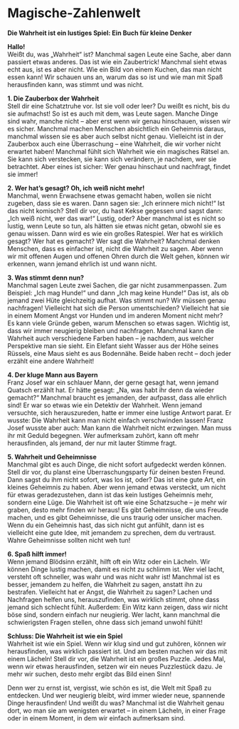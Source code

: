 # Magische-Zahlenwelt
**Die Wahrheit ist ein lustiges Spiel: Ein Buch für kleine Denker**

**Hallo!**  
Weißt du, was „Wahrheit“ ist? Manchmal sagen Leute eine Sache, aber dann passiert etwas anderes. Das ist wie ein Zaubertrick! Manchmal sieht etwas echt aus, ist es aber nicht. Wie ein Bild von einem Kuchen, das man nicht essen kann! 
Wir schauen uns an, warum das so ist und wie man mit Spaß herausfinden kann, was stimmt und was nicht.

**1. Die Zauberbox der Wahrheit**  
Stell dir eine Schatztruhe vor. Ist sie voll oder leer? Du weißt es nicht, bis du sie aufmachst! So ist es auch mit dem, was Leute sagen. Manche Dinge sind wahr, manche nicht – aber erst wenn wir genau hinschauen, wissen wir es sicher. Manchmal machen Menschen absichtlich ein Geheimnis daraus, manchmal wissen sie es aber auch selbst nicht genau. Vielleicht ist in der Zauberbox auch eine Überraschung – eine Wahrheit, die wir vorher nicht erwartet haben! 
Manchmal fühlt sich Wahrheit wie ein magisches Rätsel an. Sie kann sich verstecken, sie kann sich verändern, je nachdem, wer sie betrachtet. Aber eines ist sicher: Wer genau hinschaut und nachfragt, findet sie immer!

**2. Wer hat’s gesagt? Oh, ich weiß nicht mehr!**  
Manchmal, wenn Erwachsene etwas gemacht haben, wollen sie nicht zugeben, dass sie es waren. Dann sagen sie: „Ich erinnere mich nicht!“ Ist das nicht komisch? Stell dir vor, du hast Kekse gegessen und sagst dann: „Ich weiß nicht, wer das war!“ Lustig, oder? Aber manchmal ist es nicht so lustig, wenn Leute so tun, als hätten sie etwas nicht getan, obwohl sie es genau wissen. Dann wird es wie ein großes Ratespiel. Wer hat es wirklich gesagt? Wer hat es gemacht? Wer sagt die Wahrheit?
Manchmal denken Menschen, dass es einfacher ist, nicht die Wahrheit zu sagen. Aber wenn wir mit offenen Augen und offenen Ohren durch die Welt gehen, können wir erkennen, wann jemand ehrlich ist und wann nicht. 

**3. Was stimmt denn nun?**  
Manchmal sagen Leute zwei Sachen, die gar nicht zusammenpassen. Zum Beispiel: „Ich mag Hunde!“ und dann „Ich mag keine Hunde!“ Das ist, als ob jemand zwei Hüte gleichzeitig aufhat. Was stimmt nun? Wir müssen genau nachfragen! Vielleicht hat sich die Person umentschieden? Vielleicht hat sie in einem Moment Angst vor Hunden und im anderen Moment nicht mehr? Es kann viele Gründe geben, warum Menschen so etwas sagen. Wichtig ist, dass wir immer neugierig bleiben und nachfragen.
Manchmal kann die Wahrheit auch verschiedene Farben haben – je nachdem, aus welcher Perspektive man sie sieht. Ein Elefant sieht Wasser aus der Höhe seines Rüssels, eine Maus sieht es aus Bodennähe. Beide haben recht – doch jeder erzählt eine andere Wahrheit!

**4. Der kluge Mann aus Bayern**  
Franz Josef war ein schlauer Mann, der gerne gesagt hat, wenn jemand Quatsch erzählt hat. Er hätte gesagt: „Na, was habt ihr denn da wieder gemacht?“ Manchmal braucht es jemanden, der aufpasst, dass alle ehrlich sind! Er war so etwas wie ein Detektiv der Wahrheit. Wenn jemand versuchte, sich herauszureden, hatte er immer eine lustige Antwort parat. Er wusste: Die Wahrheit kann man nicht einfach verschwinden lassen! 
Franz Josef wusste aber auch: Man kann die Wahrheit nicht erzwingen. Man muss ihr mit Geduld begegnen. Wer aufmerksam zuhört, kann oft mehr herausfinden, als jemand, der nur mit lauter Stimme fragt.

**5. Wahrheit und Geheimnisse**  
Manchmal gibt es auch Dinge, die nicht sofort aufgedeckt werden können. Stell dir vor, du planst eine Überraschungsparty für deinen besten Freund. Dann sagst du ihm nicht sofort, was los ist, oder? Das ist eine gute Art, ein kleines Geheimnis zu haben. Aber wenn jemand etwas versteckt, um nicht für etwas geradezustehen, dann ist das kein lustiges Geheimnis mehr, sondern eine Lüge. Die Wahrheit ist oft wie eine Schatzsuche – je mehr wir graben, desto mehr finden wir heraus! 
Es gibt Geheimnisse, die uns Freude machen, und es gibt Geheimnisse, die uns traurig oder unsicher machen. Wenn du ein Geheimnis hast, das sich nicht gut anfühlt, dann ist es vielleicht eine gute Idee, mit jemandem zu sprechen, dem du vertraust. Wahre Geheimnisse sollten nicht weh tun!

**6. Spaß hilft immer!**  
Wenn jemand Blödsinn erzählt, hilft oft ein Witz oder ein Lächeln. Wir können Dinge lustig machen, damit es nicht zu schlimm ist. Wer viel lacht, versteht oft schneller, was wahr und was nicht wahr ist! Manchmal ist es besser, jemandem zu helfen, die Wahrheit zu sagen, anstatt ihn zu bestrafen. Vielleicht hat er Angst, die Wahrheit zu sagen? Lachen und Nachfragen helfen uns, herauszufinden, was wirklich stimmt, ohne dass jemand sich schlecht fühlt.
Außerdem: Ein Witz kann zeigen, dass wir nicht böse sind, sondern einfach nur neugierig. Wer lacht, kann manchmal die schwierigsten Fragen stellen, ohne dass sich jemand unwohl fühlt!

**Schluss: Die Wahrheit ist wie ein Spiel**  
Wahrheit ist wie ein Spiel. Wenn wir klug sind und gut zuhören, können wir herausfinden, was wirklich passiert ist. Und am besten machen wir das mit einem Lächeln! Stell dir vor, die Wahrheit ist ein großes Puzzle. Jedes Mal, wenn wir etwas herausfinden, setzen wir ein neues Puzzlestück dazu. Je mehr wir suchen, desto mehr ergibt das Bild einen Sinn! 

Denn wer zu ernst ist, vergisst, wie schön es ist, die Welt mit Spaß zu entdecken. Und wer neugierig bleibt, wird immer wieder neue, spannende Dinge herausfinden! 
Und weißt du was? Manchmal ist die Wahrheit genau dort, wo man sie am wenigsten erwartet – in einem Lächeln, in einer Frage oder in einem Moment, in dem wir einfach aufmerksam sind.

